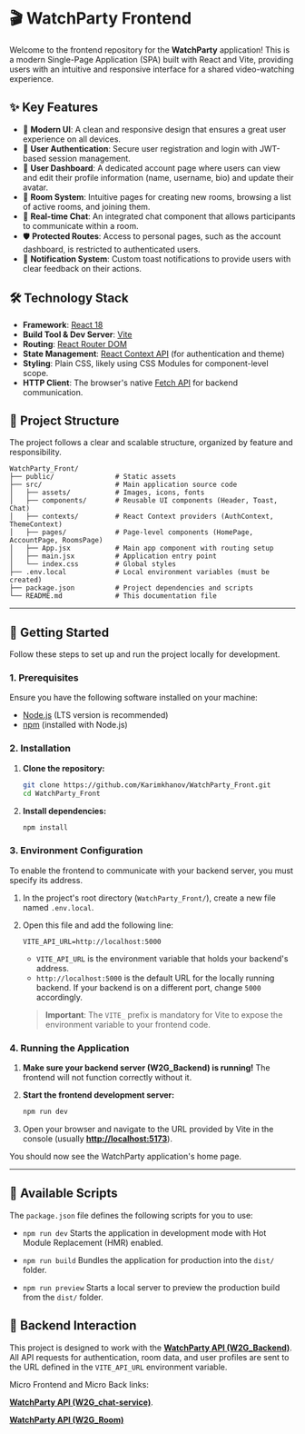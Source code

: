 # 🎬 WatchParty Frontend

Welcome to the frontend repository for the **WatchParty** application! This is a modern Single-Page Application (SPA) built with React and Vite, providing users with an intuitive and responsive interface for a shared video-watching experience.

## ✨ Key Features

*   🎨 **Modern UI**: A clean and responsive design that ensures a great user experience on all devices.
*   🔐 **User Authentication**: Secure user registration and login with JWT-based session management.
*   👤 **User Dashboard**: A dedicated account page where users can view and edit their profile information (name, username, bio) and update their avatar.
*   🚪 **Room System**: Intuitive pages for creating new rooms, browsing a list of active rooms, and joining them.
*   💬 **Real-time Chat**: An integrated chat component that allows participants to communicate within a room.
*   🛡️ **Protected Routes**: Access to personal pages, such as the account dashboard, is restricted to authenticated users.
*   🔔 **Notification System**: Custom toast notifications to provide users with clear feedback on their actions.

## 🛠️ Technology Stack

*   **Framework**: [React 18](https://reactjs.org/)
*   **Build Tool & Dev Server**: [Vite](https://vitejs.dev/)
*   **Routing**: [React Router DOM](https://reactrouter.com/)
*   **State Management**: [React Context API](https://reactjs.org/docs/context.html) (for authentication and theme)
*   **Styling**: Plain CSS, likely using CSS Modules for component-level scope.
*   **HTTP Client**: The browser's native [Fetch API](https://developer.mozilla.org/en-US/docs/Web/API/Fetch_API) for backend communication.

## 📂 Project Structure

The project follows a clear and scalable structure, organized by feature and responsibility.

```
WatchParty_Front/
├── public/               # Static assets
├── src/                  # Main application source code
│   ├── assets/           # Images, icons, fonts
│   ├── components/       # Reusable UI components (Header, Toast, Chat)
│   ├── contexts/         # React Context providers (AuthContext, ThemeContext)
│   ├── pages/            # Page-level components (HomePage, AccountPage, RoomsPage)
│   ├── App.jsx           # Main app component with routing setup
│   ├── main.jsx          # Application entry point
│   └── index.css         # Global styles
├── .env.local            # Local environment variables (must be created)
├── package.json          # Project dependencies and scripts
└── README.md             # This documentation file
```

---

## 🚀 Getting Started

Follow these steps to set up and run the project locally for development.

### 1. Prerequisites

Ensure you have the following software installed on your machine:
*   [Node.js](https://nodejs.org/) (LTS version is recommended)
*   [npm](https://www.npmjs.com/) (installed with Node.js)

### 2. Installation

1.  **Clone the repository:**
    ```bash
    git clone https://github.com/Karimkhanov/WatchParty_Front.git
    cd WatchParty_Front
    ```

2.  **Install dependencies:**
    ```bash
    npm install
    ```

### 3. Environment Configuration

To enable the frontend to communicate with your backend server, you must specify its address.

1.  In the project's root directory (`WatchParty_Front/`), create a new file named `.env.local`.

2.  Open this file and add the following line:

    ```env
    VITE_API_URL=http://localhost:5000
    ```

    *   `VITE_API_URL` is the environment variable that holds your backend's address.
    *   `http://localhost:5000` is the default URL for the locally running backend. If your backend is on a different port, change `5000` accordingly.

    > **Important**: The `VITE_` prefix is mandatory for Vite to expose the environment variable to your frontend code.

### 4. Running the Application

1.  **Make sure your backend server (W2G_Backend) is running!** The frontend will not function correctly without it.

2.  **Start the frontend development server:**
    ```bash
    npm run dev
    ```

3.  Open your browser and navigate to the URL provided by Vite in the console (usually [**http://localhost:5173**](http://localhost:5173)).

You should now see the WatchParty application's home page.

---

## 📜 Available Scripts

The `package.json` file defines the following scripts for you to use:

*   `npm run dev`
    Starts the application in development mode with Hot Module Replacement (HMR) enabled.

*   `npm run build`
    Bundles the application for production into the `dist/` folder.

*   `npm run preview`
    Starts a local server to preview the production build from the `dist/` folder.

## 🤝 Backend Interaction

This project is designed to work with the [**WatchParty API (W2G_Backend)**](https://github.com/Karimkhanov/WatchParty_Back/tree/main). All API requests for authentication, room data, and user profiles are sent to the URL defined in the `VITE_API_URL` environment variable.

Micro Frontend and Micro Back links:

[**WatchParty API (W2G_chat-service)**]([https://github.com/Karimkhanov/WatchParty_Back/tree/main](https://github.com/Arlan-Z/watchparty-nodejs-chat-service)).

[**WatchParty API (W2G_Room)**](https://github.com/Arlan-Z/watchparty-room)
